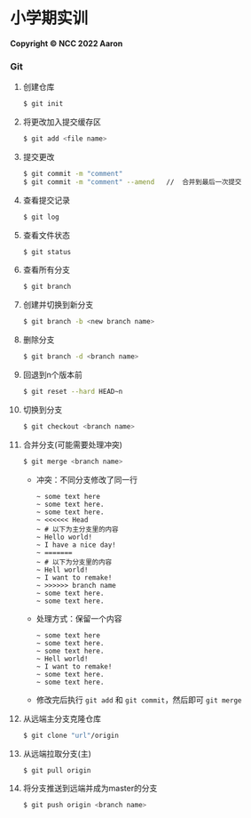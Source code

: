 # 小学期实训

**Copyright :copyright: NCC 2022 Aaron**



### Git

1. 创建仓库

    ```bash
    $ git init
    ```

2. 将更改加入提交缓存区

    ```bash
    $ git add <file name> 
    ```

3. 提交更改

    ```bash
    $ git commit -m "comment"				
    $ git commit -m "comment" --amend	//	合并到最后一次提交
    ```

4. 查看提交记录

    ~~~bash
    $ git log
    ~~~

5. 查看文件状态

    ```bash
    $ git status
    ```

6. 查看所有分支

    ```bash
    $ git branch
    ```

7. 创建并切换到新分支

    ~~~bash
    $ git branch -b <new branch name>
    ~~~

8. 删除分支

    ```bash
    $ git branch -d <branch name>
    ```

9. 回退到n个版本前

    ~~~bash
    $ git reset --hard HEAD~n
    ~~~

10. 切换到分支

    ~~~bash
    $ git checkout <branch name>
    ~~~

11. 合并分支(可能需要处理冲突)

    ```bash
    $ git merge <branch name>
    ```

    - 冲突：不同分支修改了同一行

        ~~~shell
        ~ some text here
        ~ some text here.
        ~ some text here.
        ~ <<<<<< Head
        ~ # 以下为主分支里的内容
        ~ Hello world!
        ~ I have a nice day!
        ~ =======
        ~ # 以下为分支里的内容
        ~ Hell world!
        ~ I want to remake!
        ~ >>>>>> branch name
        ~ some text here.
        ~ some text here.
        ~~~

    - 处理方式：保留一个内容

        ```shell
        ~ some text here
        ~ some text here.
        ~ some text here.
        ~ Hell world!
        ~ I want to remake!
        ~ some text here.
        ~ some text here.
        ```

    - 修改完后执行 `git add` 和 `git commit`，然后即可 `git merge`

12. 从远端主分支克隆仓库

    ```bash
    $ git clone "url"/origin
    ```

13. 从远端拉取分支(主)

    ```bash
    $ git pull origin
    ```

14. 将分支推送到远端并成为master的分支

    ```bash
    $ git push origin <branch name>
    ```

